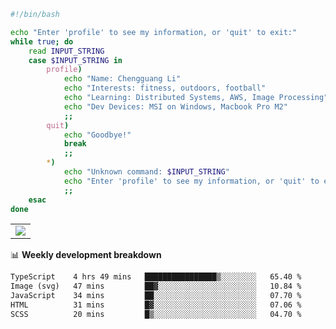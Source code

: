 ```bash
#!/bin/bash

echo "Enter 'profile' to see my information, or 'quit' to exit:"
while true; do
    read INPUT_STRING
    case $INPUT_STRING in
        profile)
            echo "Name: Chengguang Li"
            echo "Interests: fitness, outdoors, football"
            echo "Learning: Distributed Systems, AWS, Image Processing"
            echo "Dev Devices: MSI on Windows, Macbook Pro M2"
            ;;
        quit)
            echo "Goodbye!"
            break
            ;;
        *)
            echo "Unknown command: $INPUT_STRING"
            echo "Enter 'profile' to see my information, or 'quit' to exit:"
            ;;
    esac
done

```

<!--Contribution Graph-->
<table>
  <tr>
    <td>
      <picture>
        <source media="(prefers-color-scheme: light)" srcset="https://github-readme-activity-graph.vercel.app/graph?username=chengguang-li&theme=xcode&bg_color=FF000000&color=000000&hide_border=true" />
        <img src="https://github-readme-activity-graph.vercel.app/graph?username=chengguang-li&theme=xcode&bg_color=FF000000&hide_border=true" />
      </picture>
  </tr>
</table>

📊 **Weekly development breakdown**

<!--START_SECTION:waka-->

```txt
TypeScript    4 hrs 49 mins   ████████████████▒░░░░░░░░   65.40 %
Image (svg)   47 mins         ██▓░░░░░░░░░░░░░░░░░░░░░░   10.84 %
JavaScript    34 mins         ██░░░░░░░░░░░░░░░░░░░░░░░   07.70 %
HTML          31 mins         █▓░░░░░░░░░░░░░░░░░░░░░░░   07.06 %
SCSS          20 mins         █▒░░░░░░░░░░░░░░░░░░░░░░░   04.70 %
```

<!--END_SECTION:waka-->

